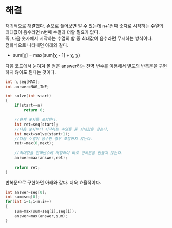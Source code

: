 # 해결 
재귀적으로 해결했다. 손으로 풀어보면 알 수 있는데 n+1번째 숫자로 시작하는 수열의 최대값이 음수라면 n번째 수열과 더할 필요가 없다.  
즉, 다음 숫자에서 시작하는 수열의 합 중 최대값이 음수라면 무시하는 방식이다.  
점화식으로 나타내면 아래와 같다.  
- sum[χ] = max(sum[χ - 1] + χ, χ)

다음 코드에서 눈여겨 볼 점은 answer라는 전역 변수를 이용해서 별도의 반복문을 구현하지 않아도 된다는 것이다. 
```c++
int n,seq[MAX];
int answer=NAG_INF;

int solve(int start)
{
    if(start==n)
        return 0;
    
    //현재 숫자를 포함한다.
    int ret=seq[start];
    //다음 숫자부터 시작하는 수열들 중 최대합을 찾는다.
    int next=solve(start+1);
    //다음 수열이 음수인 경우 포함하지 않는다.
    ret+=max(0,next);
    
    //최대값을 전역변수에 저장하여 따로 반복문을 만들지 않는다.
    answer=max(answer,ret);
    
    return ret;
}
```
반복문으로 구현하면 아래와 같다. 더욱 효율적이다.
```c++
int answer=seq[0];
int sum=seq[0];
for(int i=1;i<n;i++) 
{
    sum=max(sum+seq[i],seq[i]);
    answer=max(answer,sum);
}
```
